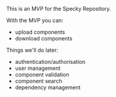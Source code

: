 This is an MVP for the Specky Repository.

With the MVP you can:
- upload components
- download components

Things we'll do later:
- authentication/authorisation
- user management
- component validation
- component search
- dependency management